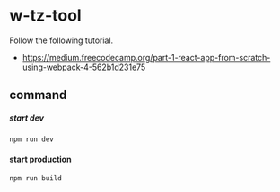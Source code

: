# w-tz-tool

Follow the following tutorial.

- https://medium.freecodecamp.org/part-1-react-app-from-scratch-using-webpack-4-562b1d231e75

## command
##### start dev
```
npm run dev
```
#### start production
```
npm run build
```
